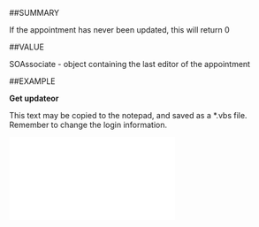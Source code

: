 
##SUMMARY


If the appointment has never been updated, this will return 0



##VALUE

SOAssociate - object containing the last editor of the appointment


##EXAMPLE

**Get updateor**

This text may be copied to the notepad, and saved as a *.vbs file. Remember to change the login information.

![](..\..\Examples\vbs\SOAppointment.Example.vbs.txt)

